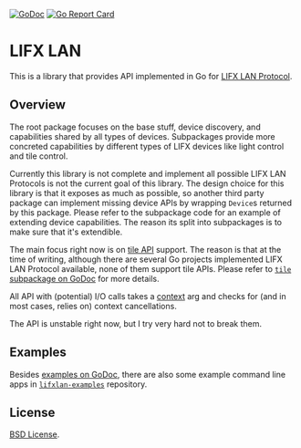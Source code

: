 [![GoDoc](https://godoc.org/github.com/fishy/lifxlan?status.svg)](https://godoc.org/github.com/fishy/lifxlan)
[![Go Report Card](https://goreportcard.com/badge/github.com/fishy/lifxlan)](https://goreportcard.com/report/github.com/fishy/lifxlan)

# LIFX LAN

This is a library that provides API implemented in Go for
[LIFX LAN Protocol](https://lan.developer.lifx.com/v2.0/docs/).

## Overview

The root package focuses on the base stuff, device discovery,
and capabilities shared by all types of devices.
Subpackages provide more concreted capabilities by different types of LIFX
devices like light control and tile control.

Currently this library is not complete and implement all possible LIFX LAN
Protocols is not the current goal of this library.
The design choice for this library is that it exposes as much as possible,
so another third party package can implement missing device APIs by wrapping
`Device`s returned by this package.
Please refer to the subpackage code for an example of extending device
capabilities.
The reason its split into subpackages is to make sure that it's extendible.

The main focus right now is on
[tile API](https://lan.developer.lifx.com/v2.0/docs/tile-control) support.
The reason is that at the time of writing,
although there are several Go projects implemented LIFX LAN Protocol available,
none of them support tile APIs.
Please refer to
[`tile` subpackage on GoDoc](https://godoc.org/github.com/fishy/lifxlan/tile)
for more details.

All API with (potential) I/O calls takes a [context](https://godoc.org/context)
arg and checks for (and in most cases, relies on) context cancellations.

The API is unstable right now, but I try very hard not to break them.

## Examples

Besides
[examples on GoDoc](https://godoc.org/github.com/fishy/lifxlan#pkg-examples),
there are also some example command line apps in
[`lifxlan-examples`](https://github.com/fishy/lifxlan-examples) repository.

## License

[BSD License](https://github.com/fishy/lifxlan/blob/master/LICENSE).
